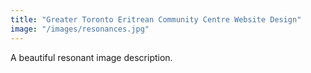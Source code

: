 ```yaml
---
title: "Greater Toronto Eritrean Community Centre Website Design"
image: "/images/resonances.jpg"
---
```


A beautiful resonant image description.